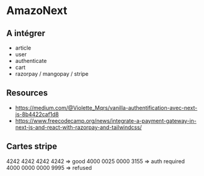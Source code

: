 # AmazoNext

## A intégrer
- article
- user
- authenticate
- cart
- razorpay / mangopay / stripe

## Resources
- https://medium.com/@Violette_Mqrs/vanilla-authentification-avec-next-js-8b4422caf1d8
- https://www.freecodecamp.org/news/integrate-a-payment-gateway-in-next-js-and-react-with-razorpay-and-tailwindcss/


## Cartes stripe
4242 4242 4242 4242 => good
4000 0025 0000 3155 => auth required
4000 0000 0000 9995 => refused
